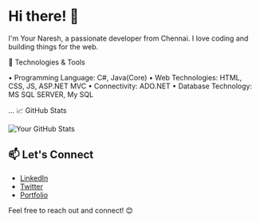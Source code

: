 # Hi there! 👋

I'm Your Naresh, a passionate developer from Chennai. I love coding and building things for the web.

🔧 Technologies & Tools

•	Programming Language: C#, Java(Core)
•	Web Technologies: HTML, CSS, JS, ASP.NET MVC
•	Connectivity: ADO.NET
•	Database Technology: MS SQL SERVER, My SQL

...
📈 GitHub Stats

![Your GitHub Stats](https://github-readme-stats.vercel.app/api?username=yourusername&show_icons=true&theme=radical)

## 📫 Let's Connect

- [LinkedIn](https://www.linkedin.com/in/yourusername/)
- [Twitter](https://twitter.com/yourusername)
- [Portfolio](https://yourportfolio.com)

Feel free to reach out and connect! 😊
